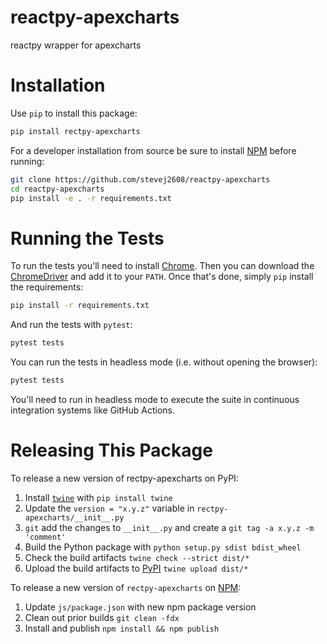 # reactpy-apexcharts

reactpy wrapper for apexcharts

# Installation

Use `pip` to install this package:

```bash
pip install rectpy-apexcharts
```

For a developer installation from source be sure to install [NPM](https://www.npmjs.com/) before running:

```bash
git clone https://github.com/stevej2608/reactpy-apexcharts
cd reactpy-apexcharts
pip install -e . -r requirements.txt
```

# Running the Tests

To run the tests you'll need to install [Chrome](https://www.google.com/chrome/). Then you
can download the [ChromeDriver](https://chromedriver.chromium.org/downloads) and add it to
your `PATH`. Once that's done, simply `pip` install the requirements:

```bash
pip install -r requirements.txt
```

And run the tests with `pytest`:

```bash
pytest tests
```

You can run the tests in headless mode (i.e. without opening the browser):

```bash
pytest tests
```

You'll need to run in headless mode to execute the suite in continuous integration systems
like GitHub Actions.

# Releasing This Package

To release a new version of rectpy-apexcharts on PyPI:

1. Install [`twine`](https://twine.readthedocs.io/en/latest/) with `pip install twine`
2. Update the `version = "x.y.z"` variable in `rectpy-apexcharts/__init__.py`
3. `git` add the changes to `__init__.py` and create a `git tag -a x.y.z -m 'comment'`
4. Build the Python package with `python setup.py sdist bdist_wheel`
5. Check the build artifacts `twine check --strict dist/*`
6. Upload the build artifacts to [PyPI](https://pypi.org/) `twine upload dist/*`

To release a new version of `rectpy-apexcharts` on [NPM](https://www.npmjs.com/):

1. Update `js/package.json` with new npm package version
2. Clean out prior builds `git clean -fdx`
3. Install and publish `npm install && npm publish`
